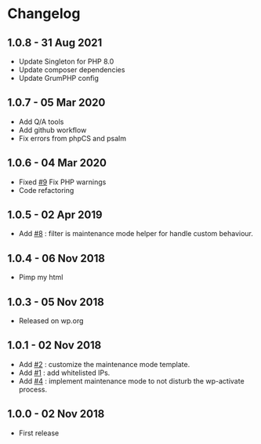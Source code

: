 # Changelog ##

## 1.0.8 - 31 Aug 2021
* Update Singleton for PHP 8.0
* Update composer dependencies
* Update GrumPHP config

## 1.0.7 - 05 Mar 2020
* Add Q/A tools
* Add github workflow
* Fix errors from phpCS and psalm

## 1.0.6 - 04 Mar 2020
* Fixed [#9](https://github.com/BeAPI/beapi-maintenance-mode/issues/9) Fix PHP warnings
* Code refactoring

## 1.0.5 - 02 Apr 2019
* Add [#8](https://github.com/BeAPI/beapi-maintenance-mode/issues/8) : filter is maintenance mode helper for handle custom behaviour.

## 1.0.4 - 06 Nov 2018
* Pimp my html

## 1.0.3 - 05 Nov 2018
* Released on wp.org

## 1.0.1 - 02 Nov 2018
* Add [#2](https://github.com/BeAPI/beapi-maintenance-mode/issues/2) : customize the maintenance mode template.
* Add [#1](https://github.com/BeAPI/beapi-maintenance-mode/issues/1) : add whitelisted IPs.
* Add [#4](https://github.com/BeAPI/beapi-maintenance-mode/issues/4) : implement maintenance mode to not disturb the wp-activate process.

## 1.0.0 - 02 Nov 2018
* First release